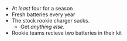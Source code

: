* At *least* four for a season
* Fresh batteries every year
* The stock rookie charger sucks.
  * Get *anything else.*
* Rookie teams recieve two batteries in their kit
